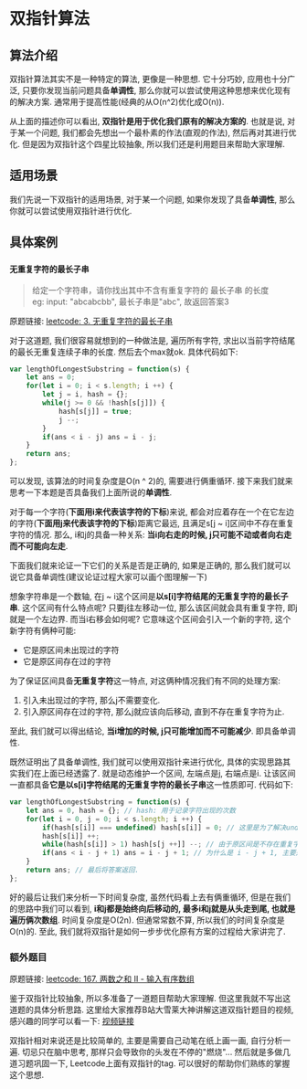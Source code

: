 # 双指针算法

## 算法介绍

双指针算法其实不是一种特定的算法, 更像是一种思想. 它十分巧妙, 应用也十分广泛, 只要你发现当前问题具备**单调性**, 那么你就可以尝试使用这种思想来优化现有的解决方案. 通常用于提高性能(经典的从O(n^2)优化成O(n)).

从上面的描述你可以看出, **双指针是用于优化我们原有的解决方案的**. 也就是说, 对于某一个问题, 我们都会先想出一个最朴素的作法(直观的作法), 然后再对其进行优化. 但是因为双指针这个四星比较抽象, 所以我们还是利用题目来帮助大家理解.

## 适用场景

我们先说一下双指针的适用场景, 对于某一个问题, 如果你发现了具备**单调性**, 那么你就可以尝试使用双指针进行优化.

## 具体案例

### `无重复字符的最长子串`

> 给定一个字符串，请你找出其中不含有重复字符的 最长子串 的长度  
> eg: input: "abcabcbb", 最长子串是"abc", 故返回答案3

原题链接: [leetcode: 3. 无重复字符的最长子串](https://leetcode-cn.com/problems/longest-substring-without-repeating-characters/)

对于这道题, 我们很容易就想到的一种做法是, 遍历所有字符, 求出以当前字符结尾的最长无重复连续子串的长度. 然后去个max就ok. 具体代码如下:

```js
var lengthOfLongestSubstring = function(s) {
    let ans = 0;
    for(let i = 0; i < s.length; i ++) {
        let j = i, hash = {};
        while(j >= 0 && !hash[s[j]]) {
            hash[s[j]] = true;
            j --;
        }
        if(ans < i - j) ans = i - j;
    }
    return ans;
};
```

可以发现, 该算法的时间复杂度是O(n ^ 2)的, 需要进行俩重循环. 接下来我们就来思考一下本题是否具备我们上面所说的**单调性**.

对于每一个字符(**下面用i来代表该字符的下标**)来说, 都会对应着存在一个在它左边的字符(**下面用j来代表该字符的下标**)距离它最远, 且满足s[j ~ i]区间中不存在重复字符的情况. 那么, i和j的具备一种关系: **当i向右走的时候, j只可能不动或者向右走而不可能向左走**.

下面我们就来论证一下它们的关系是否是正确的, 如果是正确的, 那么我们就可以说它具备单调性(建议论证过程大家可以画个图理解一下)

想象字符串是一个数轴, 在j ~ i这个区间是**以s[i]字符结尾的无重复字符的最长子串**. 这个区间有什么特点呢? 只要j往左移动一位, 那么该区间就会具有重复字符, 即j就是一个左边界. 而当i右移会如何呢? 它意味这个区间会引入一个新的字符, 这个新字符有俩种可能:

- 它是原区间未出现过的字符
- 它是原区间存在过的字符

为了保证区间具备**无重复字符**这一特点, 对这俩种情况我们有不同的处理方案: 

1. 引入未出现过的字符, 那么j不需要变化. 
2. 引入原区间存在过的字符, 那么j就应该向后移动, 直到不存在重复字符为止.

至此, 我们就可以得出结论, **当i增加的时候, j只可能增加而不可能减少**. 即具备单调性.

既然证明出了具备单调性, 我们就可以使用双指针来进行优化, 具体的实现思路其实我们在上面已经透露了. 就是动态维护一个区间, 左端点是j, 右端点是i. 让该区间一直都具备**它是以s[i]字符结尾的无重复字符的最长子串**这一性质即可. 代码如下:

```js
var lengthOfLongestSubstring = function(s) {
    let ans = 0, hash = {}; // hash: 用于记录字符出现的次数
    for(let i = 0, j = 0; i < s.length; i ++) {
        if(hash[s[i]] === undefined) hash[s[i]] = 0; // 这里是为了解决undefined与number类型做运算为NaN的情况.
        hash[s[i]] ++;
        while(hash[s[i]] > 1) hash[s[j ++]] --; // 由于原区间是不存在重复字符的, 所以如果引入新字符导致有重复字符的话, 那么肯定是新字符搞的鬼. 
        if(ans < i - j + 1) ans = i - j + 1; // 为什么是 i - j + 1, 主要是因为最后i和j是我们维护这个区间的左右端点, 大家拿笔算一下就可以了.
    }
    return ans; // 最后将答案返回.
};
```

好的最后让我们来分析一下时间复杂度, 虽然代码看上去有俩重循环, 但是在我们的思路中我们可以看到, **i和j都是始终向后移动的, 最多i和j就是从头走到尾, 也就是遍历俩次数组**. 时间复杂度是O(2n). 但通常常数不算, 所以我们的时间复杂度是O(n)的. 至此, 我们就将双指针是如何一步步优化原有方案的过程给大家讲完了.

### 额外题目

原题链接: [leetcode: 167. 两数之和 II - 输入有序数组](https://leetcode-cn.com/problems/two-sum-ii-input-array-is-sorted/)

鉴于双指针比较抽象, 所以多准备了一道题目帮助大家理解. 但这里我就不写出这道题的具体分析思路. 这里给大家推荐B站大雪莱大神讲解这道双指针题目的视频, 感兴趣的同学可以看一下: [视频链接](https://www.bilibili.com/video/BV1t4411o7i6?from=search&seid=2835749648378197324)

双指针相对来说还是比较简单的, 主要是需要自己动笔在纸上画一画, 自行分析一遍. 切忌只在脑中思考, 那样只会导致你的头发在不停的"燃烧"... 然后就是多做几道习题巩固一下, Leetcode上面有双指针的tag. 可以很好的帮助你们熟练的掌握这个思想.